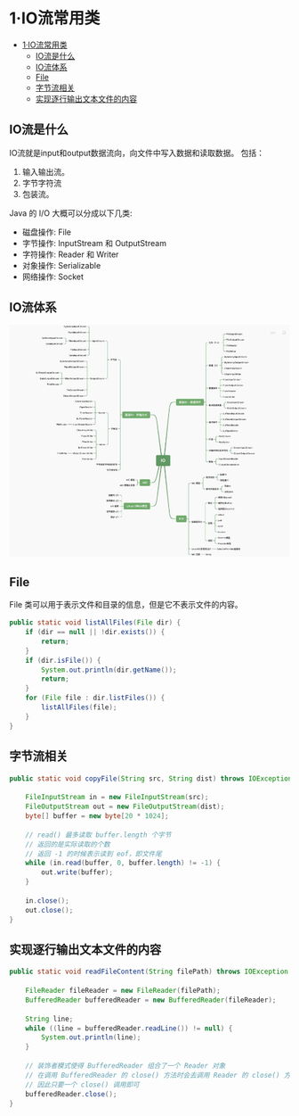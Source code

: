 # 1·IO流常用类

- [1·IO流常用类](#1io流常用类)
  - [IO流是什么](#io流是什么)
  - [IO流体系](#io流体系)
  - [File](#file)
  - [字节流相关](#字节流相关)
  - [实现逐行输出文本文件的内容](#实现逐行输出文本文件的内容)

## IO流是什么
IO流就是input和output数据流向，向文件中写入数据和读取数据。
包括：
1. 输入输出流。
2. 字节字符流
3. 包装流。

Java 的 I/O 大概可以分成以下几类:
- 磁盘操作: File
- 字节操作: InputStream 和 OutputStream
- 字符操作: Reader 和 Writer
- 对象操作: Serializable
- 网络操作: Socket

## IO流体系
![图4-io知识体系](/docs/images/图4-io知识体系.jpg)

## File
File 类可以用于表示文件和目录的信息，但是它不表示文件的内容。
```java
public static void listAllFiles(File dir) {
    if (dir == null || !dir.exists()) {
        return;
    }
    if (dir.isFile()) {
        System.out.println(dir.getName());
        return;
    }
    for (File file : dir.listFiles()) {
        listAllFiles(file);
    }
}
```

## 字节流相关
```java
public static void copyFile(String src, String dist) throws IOException {

    FileInputStream in = new FileInputStream(src);
    FileOutputStream out = new FileOutputStream(dist);
    byte[] buffer = new byte[20 * 1024];

    // read() 最多读取 buffer.length 个字节
    // 返回的是实际读取的个数
    // 返回 -1 的时候表示读到 eof，即文件尾
    while (in.read(buffer, 0, buffer.length) != -1) {
        out.write(buffer);
    }

    in.close();
    out.close();
}
```

## 实现逐行输出文本文件的内容
```java
public static void readFileContent(String filePath) throws IOException {

    FileReader fileReader = new FileReader(filePath);
    BufferedReader bufferedReader = new BufferedReader(fileReader);

    String line;
    while ((line = bufferedReader.readLine()) != null) {
        System.out.println(line);
    }

    // 装饰者模式使得 BufferedReader 组合了一个 Reader 对象
    // 在调用 BufferedReader 的 close() 方法时会去调用 Reader 的 close() 方法
    // 因此只要一个 close() 调用即可
    bufferedReader.close();
}
```
